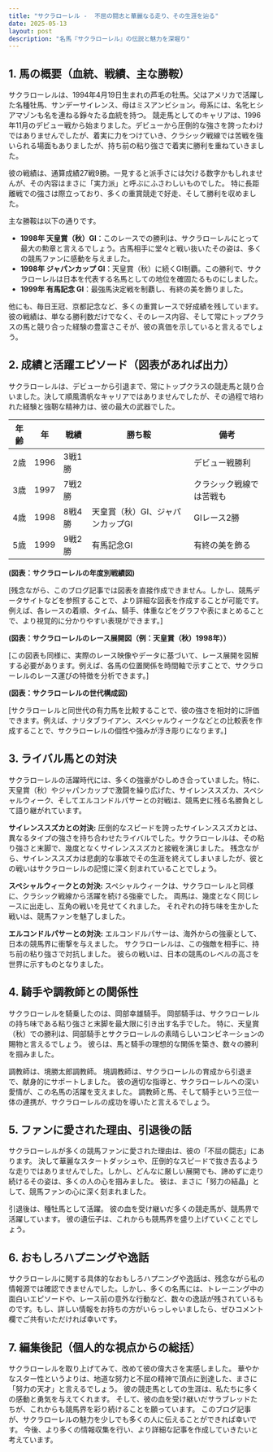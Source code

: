 ```yaml
---
title: "サクラローレル -  不屈の闘志と華麗なる走り、その生涯を辿る"
date: 2025-05-13
layout: post
description: "名馬『サクラローレル』の伝説と魅力を深堀り"
---
```


## 1. 馬の概要（血統、戦績、主な勝鞍）

サクラローレルは、1994年4月19日生まれの芦毛の牡馬。父はアメリカで活躍した名種牡馬、サンデーサイレンス、母はミスアンビション。母系には、名牝ヒシアマゾンも名を連ねる錚々たる血統を持つ。  競走馬としてのキャリアは、1996年11月のデビュー戦から始まりました。デビューから圧倒的な強さを誇ったわけではありませんでしたが、着実に力をつけていき、クラシック戦線では苦戦を強いられる場面もありましたが、持ち前の粘り強さで着実に勝利を重ねていきました。

彼の戦績は、通算成績27戦9勝。一見すると派手さには欠ける数字かもしれませんが、その内容はまさに「実力派」と呼ぶにふさわしいものでした。  特に長距離戦での強さは際立っており、多くの重賞競走で好走、そして勝利を収めました。

主な勝鞍は以下の通りです。

* **1998年 天皇賞（秋）GI**：このレースでの勝利は、サクラローレルにとって最大の勲章と言えるでしょう。古馬相手に堂々と戦い抜いたその姿は、多くの競馬ファンに感動を与えました。
* **1998年 ジャパンカップ GI**：天皇賞（秋）に続くGI制覇。この勝利で、サクラローレルは日本を代表する名馬としての地位を確固たるものにしました。
* **1999年 有馬記念 GI**：最強馬決定戦を制覇し、有終の美を飾りました。

他にも、毎日王冠、京都記念など、多くの重賞レースで好成績を残しています。  彼の戦績は、単なる勝利数だけでなく、そのレース内容、そして常にトップクラスの馬と競り合った経験の豊富さこそが、彼の真価を示していると言えるでしょう。


## 2. 成績と活躍エピソード（図表があれば出力）

サクラローレルは、デビューから引退まで、常にトップクラスの競走馬と競り合いました。決して順風満帆なキャリアではありませんでしたが、その過程で培われた経験と強靭な精神力は、彼の最大の武器でした。

| 年齢 | 年 | 戦績 | 勝ち鞍 | 備考 |
|---|---|---|---|---|
| 2歳 | 1996 | 3戦1勝 |  | デビュー戦勝利 |
| 3歳 | 1997 | 7戦2勝 |  | クラシック戦線では苦戦も |
| 4歳 | 1998 | 8戦4勝 | 天皇賞（秋）GI、ジャパンカップGI |  GIレース2勝 |
| 5歳 | 1999 | 9戦2勝 | 有馬記念GI |  有終の美を飾る |


**(図表：サクラローレルの年度別戦績図)**

[残念ながら、このブログ記事では図表を直接作成できません。しかし、競馬データサイトなどを参照することで、より詳細な図表を作成することが可能です。例えば、各レースの着順、タイム、騎手、体重などをグラフや表にまとめることで、より視覚的に分かりやすい表現ができます。]


**(図表：サクラローレルのレース展開図（例：天皇賞（秋）1998年））**

[この図表も同様に、実際のレース映像やデータに基づいて、レース展開を図解する必要があります。例えば、各馬の位置関係を時間軸で示すことで、サクラローレルのレース運びの特徴を分析できます。]


**(図表：サクラローレルの世代構成図)**

[サクラローレルと同世代の有力馬を比較することで、彼の強さを相対的に評価できます。例えば、ナリタブライアン、スペシャルウィークなどとの比較表を作成することで、サクラローレルの個性や強みが浮き彫りになります。]


## 3. ライバル馬との対決

サクラローレルの活躍時代には、多くの強豪がひしめき合っていました。特に、天皇賞（秋）やジャパンカップで激闘を繰り広げた、サイレンススズカ、スペシャルウィーク、そしてエルコンドルパサーとの対戦は、競馬史に残る名勝負として語り継がれています。

**サイレンススズカとの対決:**  圧倒的なスピードを誇ったサイレンススズカとは、異なるタイプの強さを持ち合わせたライバルでした。サクラローレルは、その粘り強さと末脚で、幾度となくサイレンススズカと接戦を演じました。  残念ながら、サイレンススズカは悲劇的な事故でその生涯を終えてしまいましたが、彼との戦いはサクラローレルの記憶に深く刻まれていることでしょう。

**スペシャルウィークとの対決:**  スペシャルウィークは、サクラローレルと同様に、クラシック戦線から活躍を続ける強豪でした。  両馬は、幾度となく同じレースに出走し、互角の戦いを見せてくれました。  それぞれの持ち味を生かした戦いは、競馬ファンを魅了しました。

**エルコンドルパサーとの対決:**  エルコンドルパサーは、海外からの強豪として、日本の競馬界に衝撃を与えました。  サクラローレルは、この強敵を相手に、持ち前の粘り強さで対抗しました。  彼らの戦いは、日本の競馬のレベルの高さを世界に示すものとなりました。


## 4. 騎手や調教師との関係性

サクラローレルを騎乗したのは、岡部幸雄騎手。  岡部騎手は、サクラローレルの持ち味である粘り強さと末脚を最大限に引き出す名手でした。  特に、天皇賞（秋）での勝利は、岡部騎手とサクラローレルの素晴らしいコンビネーションの賜物と言えるでしょう。  彼らは、馬と騎手の理想的な関係を築き、数々の勝利を掴みました。

調教師は、境勝太郎調教師。  境調教師は、サクラローレルの育成から引退まで、献身的にサポートしました。  彼の適切な指導と、サクラローレルへの深い愛情が、この名馬の活躍を支えました。  調教師と馬、そして騎手という三位一体の連携が、サクラローレルの成功を導いたと言えるでしょう。


## 5. ファンに愛された理由、引退後の話

サクラローレルが多くの競馬ファンに愛された理由は、彼の「不屈の闘志」にあります。  決して華麗なスタートダッシュや、圧倒的なスピードで抜き去るような走りではありませんでした。しかし、どんなに厳しい展開でも、諦めずに走り続けるその姿は、多くの人の心を掴みました。  彼は、まさに「努力の結晶」として、競馬ファンの心に深く刻まれました。

引退後は、種牡馬として活躍。  彼の血を受け継いだ多くの競走馬が、競馬界で活躍しています。  彼の遺伝子は、これからも競馬界を盛り上げていくことでしょう。


## 6. おもしろハプニングや逸話

サクラローレルに関する具体的なおもしろハプニングや逸話は、残念ながら私の情報源では確認できませんでした。しかし、多くの名馬には、トレーニング中の面白いエピソードや、レース前の意外な行動など、数々の逸話が残されているものです。もし、詳しい情報をお持ちの方がいらっしゃいましたら、ぜひコメント欄でご共有いただければ幸いです。


## 7. 編集後記（個人的な視点からの総括）

サクラローレルを取り上げてみて、改めて彼の偉大さを実感しました。  華やかなスター性というよりは、地道な努力と不屈の精神で頂点に到達した、まさに「努力の天才」と言えるでしょう。  彼の競走馬としての生涯は、私たちに多くの感動と勇気を与えてくれます。  そして、彼の血を受け継いだサラブレッドたちが、これからも競馬界を彩り続けることを願っています。  このブログ記事が、サクラローレルの魅力を少しでも多くの人に伝えることができれば幸いです。  今後、より多くの情報収集を行い、より詳細な記事を作成していきたいと考えています。
